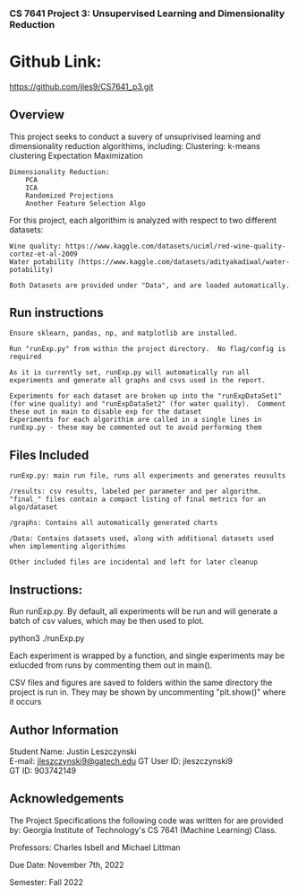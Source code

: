 ### CS 7641 Project 3: Unsupervised Learning and Dimensionality Reduction

# Github Link:
https://github.com/jles9/CS7641_p3.git

## Overview
This project seeks to conduct a suvery of unsuprivised learning and dimensionality reduction algorithims, including:
    Clustering:
        k-means clustering
        Expectation Maximization

    Dimensionality Reduction:
        PCA
        ICA
        Randomized Projections
        Another Feature Selection Algo


For this project, each algorithim is analyzed with respect to two different datasets:

    Wine quality: https://www.kaggle.com/datasets/uciml/red-wine-quality-cortez-et-al-2009
    Water potability (https://www.kaggle.com/datasets/adityakadiwal/water-potability)

    Both Datasets are provided under "Data", and are loaded automatically.

## Run instructions
    Ensure sklearn, pandas, np, and matplotlib are installed.  

    Run "runExp.py" from within the project directory.  No flag/config is required

    As it is currently set, runExp.py will automatically run all experiments and generate all graphs and csvs used in the report.

    Experiments for each dataset are broken up into the "runExpDataSet1" (for wine quality) and "runExpDataSet2" (for water quality).  Comment these out in main to disable exp for the dataset
    Experiments for each algorithim are called in a single lines in runExp.py - these may be commented out to avoid performing them



## Files Included
    runExp.py: main run file, runs all experiments and generates reusults

    /results: csv results, labeled per parameter and per algorithm.  "final_" files contain a compact listing of final metrics for an algo/dataset

    /graphs: Contains all automatically generated charts

    /Data: Contains datasets used, along with additional datasets used when implementing algorithims 

    Other included files are incidental and left for later cleanup



## Instructions:
Run runExp.py.  By default, all experiments will be run and will generate a batch of csv values, which may be then used to plot.

python3 ./runExp.py

Each experiment is wrapped by a function, and single experiments may be exlucded from runs by commenting them out in main().

CSV files and figures are saved to folders within the same directory the project is run in.  They may be shown by uncommenting "plt.show()" where it occurs



## Author Information
Student Name: Justin Leszczynski 	  	   		   	 		  		  		    	  
E-mail: jleszczynski9@gatech.edu
GT User ID: jleszczynski9 	   		   	 		  		  		    	 		 	  
GT ID: 903742149 


## Acknowledgements
The Project Specifications the following code was written for are provided by:
Georgia Institute of Technology's CS 7641 (Machine Learning) Class.

Professors: Charles Isbell and Michael Littman

Due Date: November 7th, 2022

Semester: Fall 2022


